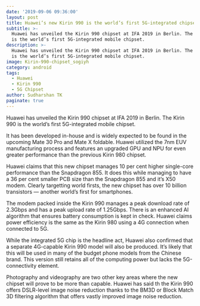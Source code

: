 ```yaml
---
date: '2019-09-06 09:36:00'
layout: post
title: Huawei’s new Kirin 990 is the world’s first 5G-integrated chipset
subtitle: >-
  Huawei has unveiled the Kirin 990 chipset at IFA 2019 in Berlin. The Kirin 990
  is the world’s first 5G-integrated mobile chipset.
description: >-
  Huawei has unveiled the Kirin 990 chipset at IFA 2019 in Berlin. The Kirin 990
  is the world’s first 5G-integrated mobile chipset.
image: Kirin-990-chipset_sogiyh
category: android
tags:
  - Huawei
  - Kirin 990
  - 5G Chipset
author: Sudharshan TK
paginate: true
---
```

Huawei has unveiled the Kirin 990 chipset at IFA 2019 in Berlin. The Kirin 990 is the world’s first 5G-integrated mobile chipset.

It has been developed in-house and is widely expected to be found in the upcoming Mate 30 Pro and Mate X foldable. Huawei utilized the 7nm EUV manufacturing process and features an upgraded GPU and NPU for even greater performance than the previous Kirin 980 chipset.

Huawei claims that this new chipset manages 10 per cent higher single-core performance than the Snapdragon 855. It does this while managing to have a 36 per cent smaller PCB size than the Snapdragon 855 and it’s X50 modem. Clearly targetting world firsts, the new chipset has over 10 billion transistors — another world’s first for smartphones.

The modem packed inside the Kirin 990 manages a peak download rate of 2.3Gbps and has a peak upload rate of 1.25Gbps. There is an enhanced AI algorithm that ensures battery consumption is kept in check. Huawei claims power efficiency is the same as the Kirin 980 using a 4G connection when connected to 5G.

While the integrated 5G chip is the headline act, Huawei also confirmed that a separate 4G-capable Kirin 990 model will also be produced. It’s likely that this will be used in many of the budget phone models from the Chinese brand. This version still retains all of the computing power but lacks the 5G-connectivity element.

Photography and videography are two other key areas where the new chipset will prove to be more than capable. Huawei has said th the Kirin 990 offers DSLR-level image noise reduction thanks to the BM3D or Block Match 3D filtering algorithm that offers vastly improved image noise reduction.
